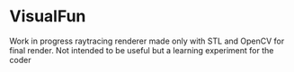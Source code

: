 # VisualFun
Work in progress raytracing renderer made only with STL and OpenCV for final render. Not intended to be useful but a learning experiment for the coder
